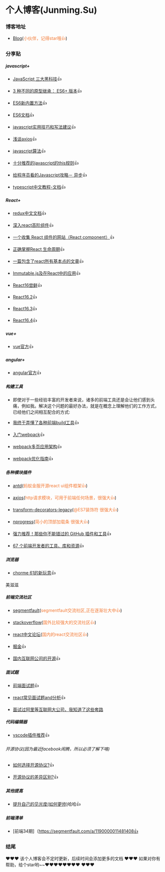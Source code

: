 # 个人博客(Junming.Su)
### 博客地址

- [Blog](https://github.com/SuJunming/blog/issues)(<span style="color: rgb(243,121,52);">小伙伴，记得star哦👍</span>)

### 分享贴

##### javascript+

- [JavaScript 三大黑科技](https://75team.com/post/three-black-tech-in-modern-js.html)👍

- [3 种不同的原型继承： ES6+ 版本](https://75team.com/post/3-different-kinds-of-prototypal-inheritance-es6-edition.html)👍

- [ES6新内置方法](https://zhuanlan.zhihu.com/p/28787376)👍

- [ES6文档](http://es6.ruanyifeng.com/#docs/intro)👍

- [javascript实用技巧和写法建议](https://segmentfault.com/a/1190000011031658)👍

- [浅谈axios](http://www.jianshu.com/p/065294e2711c)👍

- [javascript算法](http://www.zcfy.cc/article/basic-javascript-algorithms-toolbox-starter-kit-hacker-noon-4150.html?t=new)👍

- [十分推荐的javascript的this规则](https://llp0574.github.io/2017/09/07/the-simple-rules-to-this-in-javascript/)👍

- [给程序员看的Javascript攻略－ 异步](https://juejin.im/post/59bbc8dcf265da064f1ff830)👍

- [typescript中文教程-文档](https://ts.xcatliu.com/introduction/)👍

##### React+

- [redux中文文档](http://cn.redux.js.org/index.html)👍

- [深入react高阶组件](https://zhuanlan.zhihu.com/p/24776678?group_id=802649040843051008)👍

- [一个收集 React 组件的网站（React component）](https://react.parts/native)👍

- [正确掌握React 生命周期](https://zhuanlan.zhihu.com/p/24926575)👍

- [一篇包含了react所有基本点的文章](https://segmentfault.com/a/1190000011205580)👍

- [Immutable.js及在React中的应用](https://zhenhua-lee.github.io/react/Immutable.html)👍

- [React16尝鲜](https://juejin.im/post/59f271a35188255a6a0d47cb)👍

- [React16.2](https://www.oschina.net/news/90999/react-16-2-0)👍

- [React16.3](https://segmentfault.com/a/1190000013234058)👍

- [React16.4](https://www.oschina.net/news/96415/react-16-4-0-released )👍

##### vue+

- [vue官方](https://cn.vuejs.org/)👍

##### angular+

- [angular官方](https://angular.cn/)👍

##### 构建工具

- 即使对于一些经验丰富的开发者来说，诸多的前端工具还是会让他们感到头痛，例如我。解决这个问题的最好办法，就是在概念上理解他们的工作方式，已经他们之间相互配合的方式:

- [我终于弄懂了各种前端build工具](https://sdk.cn/news/5412?hmsr=toutiao.io&utm_medium=toutiao.io&utm_source=toutiao.io)👍

- [入门webpack](http://www.jianshu.com/p/42e11515c10f)👍

- [webpack多页应用架构](https://segmentfault.com/a/1190000006843916)👍

- [webpack优化指南](http://mp.weixin.qq.com/s?__biz=MzA4NjE3MDg4OQ==&mid=2650965325&idx=1&sn=3588d4dfa8b2fffaabd76b4b05deba6d&chksm=843ae92bb34d603df76b13518d03541fadf20705d24cece9bd800af3e375b02fe066a67ebee1&mpshare=1&scene=1&srcid=10210oGNtJ41A0XO0anbLccK#rd)👍

##### 各种模块插件
- [antd](https://ant.design/index-cn)(<span style="color: rgb(243,121,52);">蚂蚁金服开源react ui组件框架👍</span>)

- [axios](https://github.com/mzabriskie/axios)(<span style="color: rgb(243,121,52);">http请求模块，可用于前端任何场景，很强大👍</span>)

- [transform-decorators-legacy](https://www.npmjs.com/package/babel-plugin-transform-decorators-legacy)(<span style="color: rgb(243,121,52);">@ES7装饰符 很强大👍</span>) 

- [nprogress](https://github.com/rstacruz/nprogress)(<span style="color: rgb(243,121,52);">简小的顶部加载条 很强大👍</span>)

- [强力推荐！那些你不能错过的 GitHub 插件和工具](https://juejin.im/post/59ade28051882538fd72fa2c)👍

- [67 个前端开发者的工具、库和资源](http://www.zcfy.cc/article/67-useful-tools-libraries-and-resources-for-saving-your-time-as-a-web-developer-4174.html?t=new)👍

##### 浏览器

- [chorme 61的新玩意](https://qianduan.group/posts/59b53574dc7d5751e63981d4)👍

美滋滋

##### 前端交流社区

- [segmentfault](https://segmentfault.com/)(<span style="color: rgb(243,121,52);">segmentfault交流社区,正在逐渐壮大中👍</span>)

- [stackoverflow](https://stackoverflow.com/)(<span style="color: rgb(243,121,52);">国外比较强大的交流社区👍</span>)

- [react中文论坛](http://react-china.org/)(<span style="color: rgb(243,121,52);">国内的react交流社区👍</span>)

- [掘金](https://juejin.im)👍

- [国内互联网公司的开源](https://segmentfault.com/a/1190000011468741)👍

##### 面试题

- [前端面试题](https://segmentfault.com/a/1190000008644536)👍

- [react常见面试题and分析](https://zhuanlan.zhihu.com/p/24856035)👍

- [面试过阿里等互联网大公司，我知道了这些套路](https://juejin.im/post/59bd64c4f265da066d33333d)

##### 代码编辑器

- [vscode插件推荐](https://segmentfault.com/a/1190000006697219)👍

###### 开源协议(因为最近facebook闹腾，所以必须了解下咯)

- [如何选择开源协议?](http://www.ruanyifeng.com/blog/2011/05/how_to_choose_free_software_licenses.html)👍

- [开源协议的差异区别?](https://www.zhihu.com/question/19568896)👍

##### 其他提高

- [提升自己的见光度(如何更帅)](https://mp.weixin.qq.com/s/kgNQv7L9aoZd6r0U0oVjTQ)哈哈👍

##### 前端清单

- [前端34期]（https://segmentfault.com/a/1190000011481408👍

### 结尾
❤️❤️❤️
该个人博客会不定时更新，后续时间会添加更多的文档 
❤️❤️❤️
如果对你有帮助，给个star哟~~❤️❤️❤️❤️❤️❤️❤️❤️
❤️❤️❤️
